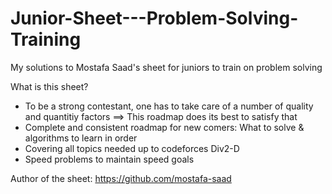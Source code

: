 # Junior-Sheet---Problem-Solving-Training
My solutions to Mostafa Saad's sheet for juniors to train on problem  solving

What is this sheet?
- To be a strong contestant, one has to take care of a number of quality and quantitiy factors
   ==> This roadmap does its best to satisfy that
- Complete and consistent roadmap for new comers: What to solve & algorithms to learn in order
- Covering all topics needed up to codeforces Div2-D
- Speed problems to maintain speed goals

Author of the sheet: https://github.com/mostafa-saad
